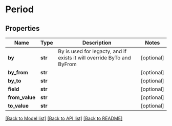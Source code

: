 # Period

## Properties
Name | Type | Description | Notes
------------ | ------------- | ------------- | -------------
**by** | **str** | By is used for legacty, and if exists it will override ByTo and ByFrom | [optional] 
**by_from** | **str** |  | [optional] 
**by_to** | **str** |  | [optional] 
**field** | **str** |  | [optional] 
**from_value** | **str** |  | [optional] 
**to_value** | **str** |  | [optional] 

[[Back to Model list]](README.md#documentation-for-models) [[Back to API list]](README.md#documentation-for-api-endpoints) [[Back to README]](README.md)


